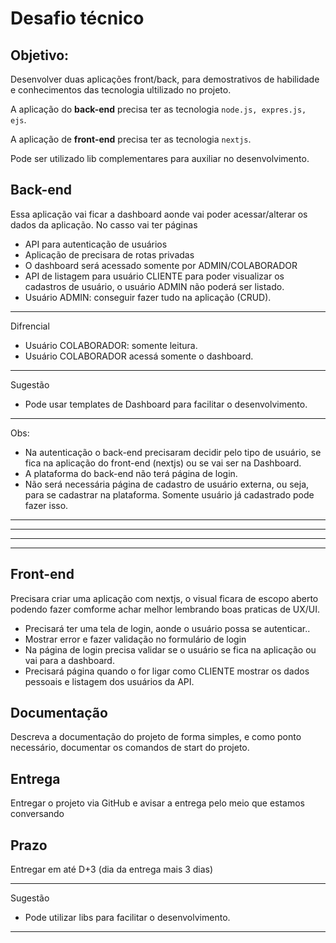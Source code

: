 
# Desafio técnico

## Objetivo:
Desenvolver duas aplicações front/back, para demostrativos de habilidade e conhecimentos das tecnologia ultilizado no projeto.

 A aplicação do **back-end** precisa ter as tecnologia `node.js, expres.js, ejs`.

 A aplicação de **front-end** precisa ter as tecnologia `nextjs`.

Pode ser utilizado lib complementares para auxiliar no desenvolvimento.

## Back-end
Essa aplicação vai ficar a dashboard aonde vai poder acessar/alterar os dados da aplicação. No casso vai ter páginas

 - API para autenticação de usuários
 - Aplicação de precisara de rotas privadas
 - O dashboard será acessado somente por ADMIN/COLABORADOR
 - API de listagem para usuário CLIENTE para poder visualizar os cadastros de usuário, o usuário ADMIN não poderá ser listado.
 - Usuário ADMIN: conseguir fazer tudo na aplicação (CRUD).
____
Difrencial
 - Usuário COLABORADOR: somente leitura.
 - Usuário COLABORADOR acessá somente o dashboard.

------
Sugestão
 - Pode usar templates de Dashboard para facilitar o desenvolvimento.
------
 Obs:
 - Na autenticação o back-end precisaram decidir pelo tipo de usuário, se fica na aplicação do front-end (nextjs) ou se vai ser na Dashboard.
 - A plataforma do back-end não terá página de login.
 - Não será necessária página de cadastro de usuário externa, ou seja, para se cadastrar na plataforma. Somente usuário já cadastrado pode fazer isso.

-----
-----
-----
-----

## Front-end
Precisara criar uma aplicação com nextjs, o visual ficara de escopo aberto podendo fazer comforme achar melhor lembrando boas praticas de UX/UI.

 - Precisará ter uma tela de login, aonde o usuário possa se autenticar..
 - Mostrar error e fazer validação no formulário de login
 - Na página de login precisa validar se o usuário se fica na aplicação ou vai para a dashboard.
 - Precisará página quando o for ligar como CLIENTE mostrar os dados pessoais e listagem dos usuários da API.

## Documentação
Descreva a documentação do projeto de forma simples, e como ponto necessário, documentar os comandos de start do projeto.

## Entrega
Entregar o projeto via GitHub e avisar a entrega pelo meio que estamos conversando

## Prazo
Entregar em até D+3 (dia da entrega mais 3 dias)

------
Sugestão
 - Pode utilizar libs para facilitar o desenvolvimento.
------
